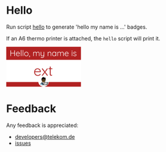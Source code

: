 # Hello

Run script [hello](./hello) to generate 'hello my name is ...' badges.

If an A6 thermo printer is attached, the `hello` script will print it.

<img src="./attendee-badge.png" width="200"/>


# Feedback

Any feedback is appreciated:

* developers@telekom.de
* [issues](https://github.com/dt-developers/hello-my-name-is/issues)
